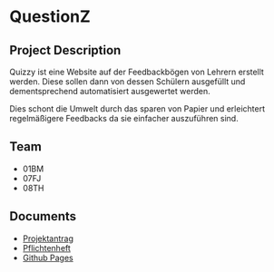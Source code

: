 # QuestionZ


## Project Description

Quizzy ist eine Website auf der Feedbackbögen von Lehrern erstellt werden. Diese sollen dann von dessen Schülern ausgefüllt und dementsprechend automatisiert
ausgewertet werden.

Dies schont die Umwelt durch das sparen von Papier und erleichtert regelmäßigere Feedbacks da sie einfacher auszuführen sind.


## Team



* 01BM
* 07FJ
* 08TH

## Documents

* [Projektantrag](https://2021-4ahitm-itp.github.io/01-project-proposal-ondemand/ "Projektantrag")
* [Pflichtenheft](https://github.com/2021-4ahitm-itp/assignment02-system-specification-ondemand "Pflichtenheft")
* [Github Pages](https://htl-leonding-project.github.io/questionz "Github Pages")




